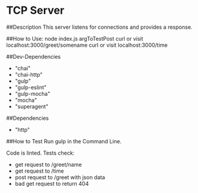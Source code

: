 # TCP Server

##Description
This server listens for connections and provides a response.

##How to Use:
node index.js argToTestPost
curl or visit localhost:3000/greet/somename
curl or visit localhost:3000/time


##Dev-Dependencies
* "chai"
* "chai-http"
* "gulp"
* "gulp-eslint"
* "gulp-mocha"
* "mocha"
* "superagent"

##Dependencies
* "http"

##How to Test
Run gulp in the Command Line.

Code is linted.
Tests check:
* get request to /greet/name
* get request to /time
* post request to /greet with json data
* bad get request to return 404
